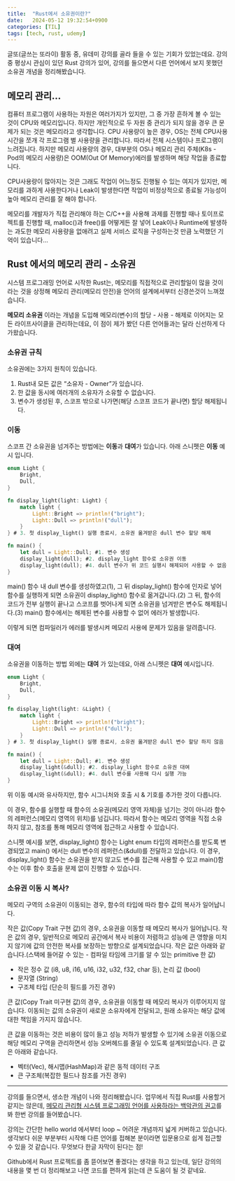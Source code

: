 ```yaml
---
title:  "Rust에서 소유권이란?"
date:   2024-05-12 19:32:54+0900
categories: [TIL]
tags: [tech, rust, udemy]
---
```

글또(글쓰는 또라이) 활동 중, 유데미 강의를 골라 들을 수 있는 기회가 있었는데요. 강의 중 평상시 관심이 있던 Rust 강의가 있어, 강의를 들으면서 다른 언어에서 보지 못했던 소유권 개념을 정리해봤습니다.

## 메모리 관리…

컴퓨터 프로그램이 사용하는 자원은 여러가지가 있지만, 그 중 가장 흔하게 볼 수 있는 것이 CPU와 메모리입니다. 하지만 개인적으로 두 자원 중 관리가 되지 않을 경우 큰 문제가 되는 것은 메모리라고 생각합니다. CPU 사용량이 높은 경우, OS는 전체 CPU사용 시간을 쪼개 각 프로그램 별 사용량을 관리합니다. 따라서 전체 시스템이나 프로그램이 느려집니다. 하지만 메모리 사용량의 경우, 대부분의 OS나 메모리 관리 주체(K8s - Pod의 메모리 사용량)은 OOM(Out Of Memory)에러를 발생하며 해당 작업을 종료합니다. 

CPU사용량이 많아지는 것은 그래도 작업이 어느정도 진행될 수 있는 여지가 있지만, 메모리를 과하게 사용한다거나 Leak이 발생한다면 작업이 비정상적으로 종료될 가능성이 높아 메모리 관리를 잘 해야 합니다.

메모리를 개발자가 직접 관리해야 하는 C/C++을 사용해 과제를 진행할 때나 토이프로젝트를 진행할 때, malloc()과 free()를 어떻게든 잘 넣어 Leak이나 Runtime에 발생하는 과도한 메모리 사용량을 없애려고 실제 서비스 로직을 구성하는것 만큼 노력했던 기억이 있습니다…

## Rust 에서의 메모리 관리 - 소유권

시스템 프로그래밍 언어로 시작한 Rust는, 메모리를 직접적으로 관리할일이 많을 것이라는 것을 상정해 메모리 관리(메모리 안전)을 언어의 설계에서부터 신경쓴것이 느껴졌습니다.

**메모리 소유권** 이라는 개념을 도입해 메모리(변수)의 할당 - 사용 - 해제로 이어지는 모든 라이프사이클을 관리하는데요, 이 점이 제가 봤던 다른 언어들과는 달라 신선하게 다가왔습니다.

### 소유권 규칙

소유권에는 3가지 원칙이 있습니다.

1. Rust내 모든 값은 “소유자 - Owner”가 있습니다.
2. 한 값을 동시에 여러개의 소유자가 소유할 수 없습니다.
3. 변수가 생성된 후, 스코프 밖으로 나가면(해당 스코프 코드가 끝나면) 할당 해제됩니다.

### 이동

스코프 간 소유권을 넘겨주는 방법에는 **이동**과 **대여**가 있습니다. 아래 스니펫은 **이동** 예시 입니다.

```rust
enum Light {
	Bright,
	Dull,
}

fn display_light(light: Light) { 
	match light {
		Light::Bright => println!("bright");
		Light::Dull => println!("dull");
	}
} # 3. 첫 display_light() 실행 종료시, 소유권 옮겨받은 dull 변수 할당 해제  

fn main() {
	let dull = Light::Dull; #1. 변수 생성
	display_light(dull); #2. display_light 함수로 소유권 이동
	display_light(dull); #4. dull 변수가 위 코드 실행시 해제되어 사용할 수 없음
}
```

main() 함수 내 dull 변수를 생성하였고(1), 그 뒤 display_light() 함수에 인자로 넣어 함수를 실행하게 되면 소유권이 display_light() 함수로 옮겨갑니다.(2) 그 뒤, 함수의 코드가 전부 실행이 끝나고 스코프를 벗어나게 되면 소유권을 넘겨받은 변수도 해제됩니다.(3) main() 함수에서는 해제된 변수를 사용할 수 없어 에러가 발생합니다. 

이렇게 되면 컴파일러가 에러를 발생시켜 메모리 사용에 문제가 있음을 알려줍니다.


### 대여

소유권을 이동하는 방법 외에는 **대여** 가 있는데요, 아래 스니펫은 **대여** 예시입니다.

```rust
enum Light {
	Bright,
	Dull,
}

fn display_light(light: &Light) { 
	match light {
		Light::Bright => println!("bright");
		Light::Dull => println!("dull");
	}
} # 3. 첫 display_light() 실행 종료시, 소유권 옮겨받은 dull 변수 할당 하지 않음

fn main() {
	let dull = Light::Dull; #1. 변수 생성
	display_light(&dull); #2. display_light 함수로 소유권 대여
	display_light(&dull); #4. dull 변수를 사용해 다시 실행 가능
}
```

위 이동 예시와 유사하지만, 함수 시그니처와 호출 시 & 기호를 추가한 것이 다릅니다.

이 경우, 함수를 실행할 때 함수의 소유권(메모리 영역 자체)을 넘기는 것이 아니라 함수의 레퍼런스(메모리 영역의 위치)를 넘깁니다. 따라서 함수는 메모리 영역을 직접 소유하지 않고, 참조를 통해 메모리 영역에 접근하고 사용할 수 있습니다.

스니펫 예시를 보면, display_light() 함수는 Light enum 타입의 레퍼런스를 받도록 변경되었고 main() 에서는 dull 변수의 레퍼런스(&dull)를 전달하고 있습니다. 이 경우, display_light() 함수는 소유권을 받지 않고도 변수를 접근해 사용할 수 있고 main()함수는 이후 함수 호출을 문제 없이 진행할 수 있습니다.

### 소유권 이동 시 복사?

메모리 구역의 소유권이 이동되는 경우, 함수의 타입에 따라 함수 값의 복사가 일어납니다.

작은 값(Copy Trait 구현 값)의 경우, 소유권을 이동할 때 메모리 복사가 일어납니다. 작은 값의 경우, 일반적으로 메모리 공간에서 복사 비용이 저렴하고 성능에 큰 영향을 미치지 않기에 값의 안전한 복사를 보장하는 방향으로 설계되었습니다. 작은 값은 아래와 같습니다.(스택에 들어갈 수 있는 - 컴파일 타임에 크기를 알 수 있는 primitive 한 값)

- 작은 정수 값 (i8, u8, i16, u16, i32, u32, f32, char 등), 논리 값 (bool)
- 문자열 (String)
- 구조체 타입 (단순히 필드를 가진 경우)

큰 값(Copy Trait 미구현 값)의 경우, 소유권을 이동할 때 메모리 복사가 이루어지지 않습니다. 이동되는 값의 소유권이 새로운 소유자에게 전달되고, 원래 소유자는 해당 값에 대한 책임을 가지지 않습니다.

큰 값을 이동하는 것은 비용이 많이 들고 성능 저하가 발생할 수 있기에 소유권 이동으로 해당 메모리 구역을 관리하면서 성능 오버헤드를 줄일 수 있도록 설계되었습니다. 큰 값은 아래와 같습니다.

- 벡터(Vec), 해시맵(HashMap)과 같은 동적 데이터 구조
- 큰 구조체(복잡한 필드나 참조를 가진 경우)

---

강의를 들으면서, 생소한 개념이 나와 정리해봤습니다. 업무에서 직접 Rust를 사용할거같지는 않은데, [메모리 관리형 시스템 프로그래밍 언어를 사용하라는 백악관의 권고](https://www.ciokorea.com/news/327256)를 봐 한번 강의를 들어봤습니다.

강의는 간단한 hello world 에서부터 loop ~ 어려운 개념까지 넓게 커버하고 있습니다. 생각보다 쉬운 부분부터 시작해 다른 언어를 접해본 분이라면 입문용으로 쉽게 접근할 수 있을 것 같습니다. 무엇보다 한글 자막이 된다는 점!

Github에서 Rust 프로젝트를 좀 뜯어보면 좋겠다는 생각을 하고 있는데, 일단 강의의 내용을 몇 번 더 정리해보고 나면 코드를 편하게 읽는데 큰 도움이 될 것 같네요.